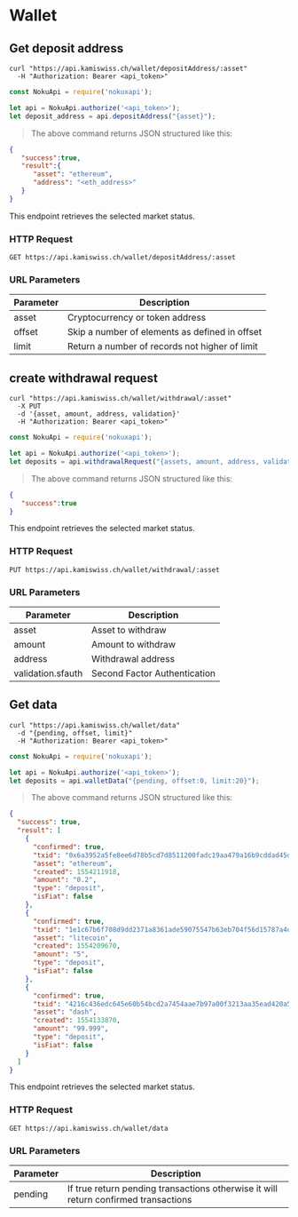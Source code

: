 # Wallet

## Get deposit address

```shell
curl "https://api.kamiswiss.ch/wallet/depositAddress/:asset"
  -H "Authorization: Bearer <api_token>"
```

```javascript
const NokuApi = require('nokuxapi');

let api = NokuApi.authorize('<api_token>');
let deposit_address = api.depositAddress("{asset}");
```

> The above command returns JSON structured like this:

```json
{
   "success":true,
   "result":{
      "asset": "ethereum",
      "address": "<eth_address>" 
   }
}
```

This endpoint retrieves the selected market status.

### HTTP Request

`GET https://api.kamiswiss.ch/wallet/depositAddress/:asset`

### URL Parameters

Parameter | Description
--------- | -----------
asset | Cryptocurrency or token address
offset | Skip a number of elements as defined in offset
limit | Return a number of records not higher of limit

## create withdrawal request

```shell
curl "https://api.kamiswiss.ch/wallet/withdrawal/:asset"
  -X PUT
  -d '{asset, amount, address, validation}'
  -H "Authorization: Bearer <api_token>"
```

```javascript
const NokuApi = require('nokuxapi');

let api = NokuApi.authorize('<api_token>');
let deposits = api.withdrawalRequest("{assets, amount, address, validation}");
```

> The above command returns JSON structured like this:

```json
{
   "success":true
}
```

This endpoint retrieves the selected market status.

### HTTP Request

`PUT https://api.kamiswiss.ch/wallet/withdrawal/:asset`

### URL Parameters

Parameter | Description
--------- | -----------
asset | Asset to withdraw
amount | Amount to withdraw
address | Withdrawal address
validation.sfauth | Second Factor Authentication


## Get data

```shell
curl "https://api.kamiswiss.ch/wallet/data"
  -d "{pending, offset, limit}"
  -H "Authorization: Bearer <api_token>"
```

```javascript
const NokuApi = require('nokuxapi');

let api = NokuApi.authorize('<api_token>');
let deposits = api.walletData("{pending, offset:0, limit:20}");
```

> The above command returns JSON structured like this:

```json
{
  "success": true,
  "result": [
    {
      "confirmed": true,
      "txid": "0x6a3952a5fe8ee6d78b5cd7d8511200fadc19aa479a16b9cddad45d9faad76120",
      "asset": "ethereum",
      "created": 1554211918,
      "amount": "0.2",
      "type": "deposit",
      "isFiat": false
    },
    {
      "confirmed": true,
      "txid": "1e1c67b6f708d9dd2371a8361ade59075547b63eb704f56d15787a4d90565f1a",
      "asset": "litecoin",
      "created": 1554209670,
      "amount": "5",
      "type": "deposit",
      "isFiat": false
    },
    {
      "confirmed": true,
      "txid": "4216c436edc645e60b54bcd2a7454aae7b97a00f3213aa35ead420a57171041a",
      "asset": "dash",
      "created": 1554133870,
      "amount": "99.999",
      "type": "deposit",
      "isFiat": false
    }
  ]
}
```

This endpoint retrieves the selected market status.

### HTTP Request

`GET https://api.kamiswiss.ch/wallet/data`

### URL Parameters

Parameter | Description
--------- | -----------
pending | If true return pending transactions otherwise it will return confirmed transactions

